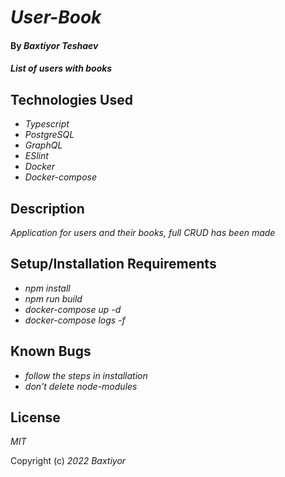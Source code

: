 # _User-Book_

#### By _**Baxtiyor Teshaev**_

#### _List of users with books_

## Technologies Used

* _Typescript_
* _PostgreSQL_
* _GraphQL_
* _ESlint_
* _Docker_
* _Docker-compose_

## Description

_Application for users and their books, full CRUD has been made_

## Setup/Installation Requirements

* _npm install_
* _npm run build_
* _docker-compose up -d_
* _docker-compose logs -f_

## Known Bugs

* _follow the steps in installation_
* _don't delete node-modules_

## License

_MIT_

Copyright (c) _2022_ _Baxtiyor_